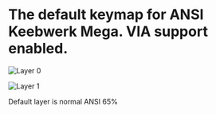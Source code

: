 # The default keymap for ANSI Keebwerk Mega. VIA support enabled.

![Layer 0](https://i.imgur.com/RcuLofr.png)

![Layer 1](https://i.imgur.com/NJOORcd.png)

Default layer is normal ANSI 65%
